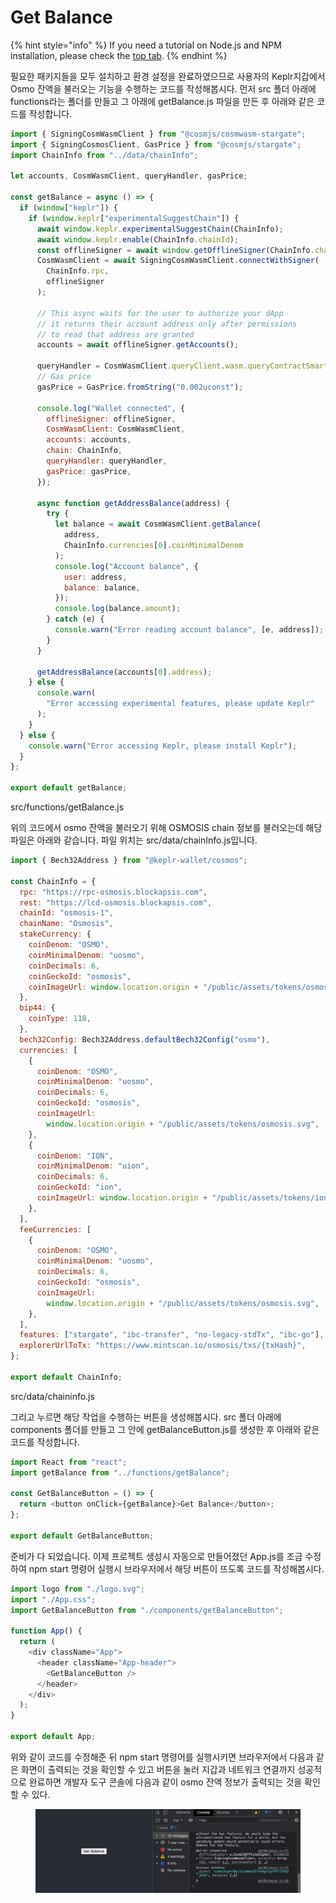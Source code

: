 # Get Balance

{% hint style="info" %}
If you need a tutorial on Node.js and NPM installation, please check the [top tab](./).
{% endhint %}

필요한 패키지들을 모두 설치하고 환경 설정을 완료하였으므로 사용자의 Keplr지갑에서 Osmo 잔액을 불러오는 기능을 수행하는 코드를 작성해봅시다. 먼저 src 폴더 아래에 functions라는 폴더를 만들고 그 아래에 getBalance.js 파일을 만든 후 아래와 같은 코드를 작성합니다.

```javascript
import { SigningCosmWasmClient } from "@cosmjs/cosmwasm-stargate";
import { SigningCosmosClient, GasPrice } from "@cosmjs/stargate";
import ChainInfo from "../data/chainInfo";

let accounts, CosmWasmClient, queryHandler, gasPrice;

const getBalance = async () => {
  if (window["keplr"]) {
    if (window.keplr["experimentalSuggestChain"]) {
      await window.keplr.experimentalSuggestChain(ChainInfo);
      await window.keplr.enable(ChainInfo.chainId);
      const offlineSigner = await window.getOfflineSigner(ChainInfo.chainId);
      CosmWasmClient = await SigningCosmWasmClient.connectWithSigner(
        ChainInfo.rpc,
        offlineSigner
      );

      // This async waits for the user to authorize your dApp
      // it returns their account address only after permissions
      // to read that address are granted
      accounts = await offlineSigner.getAccounts();

      queryHandler = CosmWasmClient.queryClient.wasm.queryContractSmart;
      // Gas price
      gasPrice = GasPrice.fromString("0.002uconst");

      console.log("Wallet connected", {
        offlineSigner: offlineSigner,
        CosmWasmClient: CosmWasmClient,
        accounts: accounts,
        chain: ChainInfo,
        queryHandler: queryHandler,
        gasPrice: gasPrice,
      });

      async function getAddressBalance(address) {
        try {
          let balance = await CosmWasmClient.getBalance(
            address,
            ChainInfo.currencies[0].coinMinimalDenom
          );
          console.log("Account balance", {
            user: address,
            balance: balance,
          });
          console.log(balance.amount);
        } catch (e) {
          console.warn("Error reading account balance", [e, address]);
        }
      }

      getAddressBalance(accounts[0].address);
    } else {
      console.warn(
        "Error accessing experimental features, please update Keplr"
      );
    }
  } else {
    console.warn("Error accessing Keplr, please install Keplr");
  }
};

export default getBalance;
```

src/functions/getBalance.js



위의 코드에서 osmo 잔액을 불러오기 위해 OSMOSIS chain 정보를 불러오는데 해당 파일은 아래와 같습니다. 파일 위치는 src/data/chainInfo.js입니다.

```javascript
import { Bech32Address } from "@keplr-wallet/cosmos";

const ChainInfo = {
  rpc: "https://rpc-osmosis.blockapsis.com",
  rest: "https://lcd-osmosis.blockapsis.com",
  chainId: "osmosis-1",
  chainName: "Osmosis",
  stakeCurrency: {
    coinDenom: "OSMO",
    coinMinimalDenom: "uosmo",
    coinDecimals: 6,
    coinGeckoId: "osmosis",
    coinImageUrl: window.location.origin + "/public/assets/tokens/osmosis.svg",
  },
  bip44: {
    coinType: 118,
  },
  bech32Config: Bech32Address.defaultBech32Config("osmo"),
  currencies: [
    {
      coinDenom: "OSMO",
      coinMinimalDenom: "uosmo",
      coinDecimals: 6,
      coinGeckoId: "osmosis",
      coinImageUrl:
        window.location.origin + "/public/assets/tokens/osmosis.svg",
    },
    {
      coinDenom: "ION",
      coinMinimalDenom: "uion",
      coinDecimals: 6,
      coinGeckoId: "ion",
      coinImageUrl: window.location.origin + "/public/assets/tokens/ion.png",
    },
  ],
  feeCurrencies: [
    {
      coinDenom: "OSMO",
      coinMinimalDenom: "uosmo",
      coinDecimals: 6,
      coinGeckoId: "osmosis",
      coinImageUrl:
        window.location.origin + "/public/assets/tokens/osmosis.svg",
    },
  ],
  features: ["stargate", "ibc-transfer", "no-legacy-stdTx", "ibc-go"],
  explorerUrlToTx: "https://www.mintscan.io/osmosis/txs/{txHash}",
};

export default ChainInfo;
```

src/data/chaininfo.js



그리고 누르면 해당 작업을 수행하는 버튼을 생성해봅시다. src 폴더 아래에 components 폴더를 만들고 그 안에 getBalanceButton.js를 생성한 후 아래와 같은 코드를 작성합니다.

```javascript
import React from "react";
import getBalance from "../functions/getBalance";

const GetBalanceButton = () => {
  return <button onClick={getBalance}>Get Balance</button>;
};

export default GetBalanceButton;
```

준비가 다 되었습니다. 이제 프로젝트 생성시 자동으로 만들어졌던 App.js를 조금 수정하여 npm start 명령어 실행시 브라우저에서 해당 버튼이 뜨도록 코드를 작성해봅시다.

```javascript
import logo from "./logo.svg";
import "./App.css";
import GetBalanceButton from "./components/getBalanceButton";

function App() {
  return (
    <div className="App">
      <header className="App-header">
        <GetBalanceButton />
      </header>
    </div>
  );
}

export default App;
```

위와 같이 코드를 수정해준 뒤 npm start 명령어를 실행시키면 브라우저에서 다음과 같은 화면이 출력되는 것을 확인할 수 있고 버튼을 눌러 지갑과 네트워크 연결까지 성공적으로 완료하면 개발자 도구 콘솔에 다음과 같이 osmo 잔액 정보가 출력되는 것을 확인할 수 있다.

<figure><img src="../.gitbook/assets/Untitled (11).png" alt=""><figcaption></figcaption></figure>
